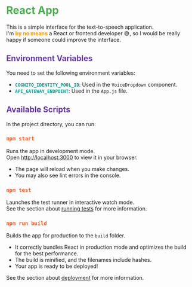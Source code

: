 # <span style="color:#4CAF50;">React App</span>  

This is a simple interface for the text-to-speech application.  
I'm <span style="color:#FF9800;"><strong>by no means</strong></span> a React or frontend developer 😅, so I would be really happy if someone could improve the interface.

## <span style="color:#673AB7;">Environment Variables</span>  

You need to set the following environment variables:  

- <span style="color:#009688;"><strong>`COGNITO_IDENTITY_POOL_ID`</strong></span>: Used in the `VoiceDropdown` component.  
- <span style="color:#009688;"><strong>`API_GATEWAY_ENDPOINT`</strong></span>: Used in the `App.js` file.

## <span style="color:#673AB7;">Available Scripts</span>  

In the project directory, you can run:

### <span style="color:#FF5722;">`npm start`</span>  

Runs the app in development mode.  
Open [http://localhost:3000](http://localhost:3000) to view it in your browser.

- The page will reload when you make changes.  
- You may also see lint errors in the console.

### <span style="color:#FF5722;">`npm test`</span>  

Launches the test runner in interactive watch mode.  
See the section about [running tests](https://facebook.github.io/create-react-app/docs/running-tests) for more information.

### <span style="color:#FF5722;">`npm run build`</span>  

Builds the app for production to the `build` folder.  

- It correctly bundles React in production mode and optimizes the build for the best performance.  
- The build is minified, and the filenames include hashes.  
- Your app is ready to be deployed!

See the section about [deployment](https://facebook.github.io/create-react-app/docs/deployment) for more information.
